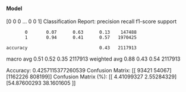#### Model
[0 0 0 ... 0 0 1]
Classification Report:
              precision    recall  f1-score   support

           0       0.07      0.63      0.13    147488
           1       0.94      0.41      0.57   1970425

    accuracy                           0.43   2117913
   macro avg       0.51      0.52      0.35   2117913
weighted avg       0.88      0.43      0.54   2117913

Accuracy: 0.4257115377260539
Confusion Matrix:
[[  93421   54067]
 [1162226  808199]]
Confusion Matrix (%):
[[ 4.41099327  2.55284329]
 [54.87600293 38.1601605 ]]
